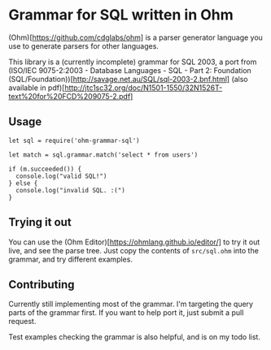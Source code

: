 # Grammar for SQL written in Ohm

(Ohm)[https://github.com/cdglabs/ohm] is a parser generator language you use
to generate parsers for other languages.

This library is a (currently incomplete) grammar for SQL 2003, a port from
(ISO/IEC 9075-2:2003 - Database Languages - SQL - Part 2: Foundation (SQL/Foundation))[http://savage.net.au/SQL/sql-2003-2.bnf.html]
(also available in pdf)[http://jtc1sc32.org/doc/N1501-1550/32N1526T-text%20for%20FCD%209075-2.pdf]

## Usage

```
let sql = require('ohm-grammar-sql')

let match = sql.grammar.match('select * from users')

if (m.succeeded()) {
  console.log("valid SQL!")
} else {
  console.log("invalid SQL. :(")
}
```

## Trying it out

You can use the (Ohm Editor)[https://ohmlang.github.io/editor/] to try it out
live, and see the parse tree. Just copy the contents of `src/sql.ohm` into
the grammar, and try different examples.

## Contributing

Currently still implementing most of the grammar. I'm targeting the query parts
of the grammar first. If you want to help port it, just submit a pull request.

Test examples checking the grammar is also helpful, and is on my todo list.
